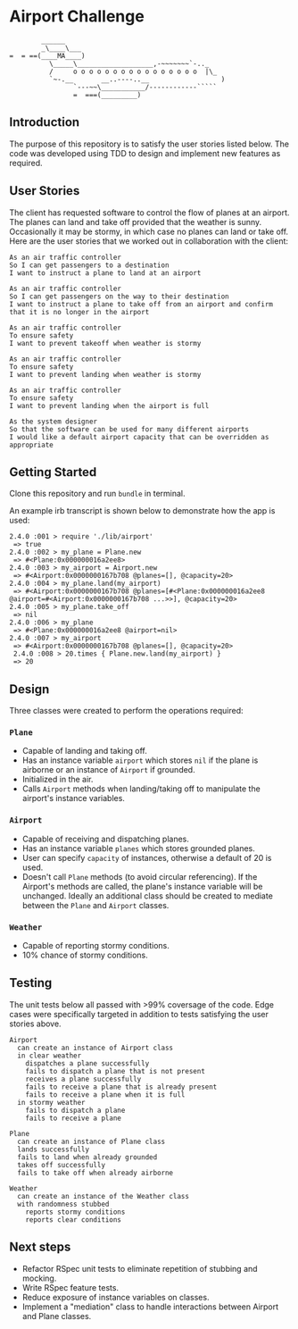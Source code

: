 # Airport Challenge

```
        ______
        _\____\___
=  = ==(____MA____)
          \_____\___________________,-~~~~~~~`-.._
          /     o o o o o o o o o o o o o o o o  |\_
          `~-.__       __..----..__                  )
                `---~~\___________/------------`````
                =  ===(_________)

```



## Introduction
The purpose of this repository is to satisfy the user stories listed below. The code was developed using TDD to design and implement new features as required.

## User Stories
The client has requested software to control the flow of planes at an airport. The planes can land and take off provided that the weather is sunny. Occasionally it may be stormy, in which case no planes can land or take off.  Here are the user stories that we worked out in collaboration with the client:

```
As an air traffic controller
So I can get passengers to a destination
I want to instruct a plane to land at an airport

As an air traffic controller
So I can get passengers on the way to their destination
I want to instruct a plane to take off from an airport and confirm that it is no longer in the airport

As an air traffic controller
To ensure safety
I want to prevent takeoff when weather is stormy

As an air traffic controller
To ensure safety
I want to prevent landing when weather is stormy

As an air traffic controller
To ensure safety
I want to prevent landing when the airport is full

As the system designer
So that the software can be used for many different airports
I would like a default airport capacity that can be overridden as appropriate
```

## Getting Started
Clone this repository and run `bundle` in terminal.

An example irb transcript is shown below to demonstrate how the app is used:

```
2.4.0 :001 > require './lib/airport'
 => true
2.4.0 :002 > my_plane = Plane.new
 => #<Plane:0x000000016a2ee8>
2.4.0 :003 > my_airport = Airport.new
 => #<Airport:0x0000000167b708 @planes=[], @capacity=20>
2.4.0 :004 > my_plane.land(my_airport)
 => #<Airport:0x0000000167b708 @planes=[#<Plane:0x000000016a2ee8 @airport=#<Airport:0x0000000167b708 ...>>], @capacity=20>
2.4.0 :005 > my_plane.take_off
 => nil
2.4.0 :006 > my_plane
 => #<Plane:0x000000016a2ee8 @airport=nil>
2.4.0 :007 > my_airport
 => #<Airport:0x0000000167b708 @planes=[], @capacity=20>
 2.4.0 :008 > 20.times { Plane.new.land(my_airport) }
 => 20
```

## Design
Three classes were created to perform the operations required:

### `Plane`
- Capable of landing and taking off.
- Has an instance variable `airport` which stores `nil` if the plane is airborne or an instance of `Airport` if grounded.
- Initialized in the air.
- Calls `Airport` methods when landing/taking off to manipulate the airport's instance variables.

### `Airport`
- Capable of receiving and dispatching planes.
- Has an instance variable `planes` which stores grounded planes.
- User can specify `capacity` of instances, otherwise a default of 20 is used.
- Doesn't call `Plane` methods (to avoid circular referencing). If the Airport's methods are called, the plane's instance variable will be unchanged. Ideally an additional class should be created to mediate between the `Plane` and `Airport` classes.

### `Weather`
- Capable of reporting stormy conditions.
- 10% chance of stormy conditions.

## Testing
The unit tests below all passed with >99% coversage of the code. Edge cases were specifically targeted in addition to tests satisfying the user stories above.

```
Airport
  can create an instance of Airport class
  in clear weather
    dispatches a plane successfully
    fails to dispatch a plane that is not present
    receives a plane successfully
    fails to receive a plane that is already present
    fails to receive a plane when it is full
  in stormy weather
    fails to dispatch a plane
    fails to receive a plane

Plane
  can create an instance of Plane class
  lands successfully
  fails to land when already grounded
  takes off successfully
  fails to take off when already airborne

Weather
  can create an instance of the Weather class
  with randomness stubbed
    reports stormy conditions
    reports clear conditions
```

## Next steps
- Refactor RSpec unit tests to eliminate repetition of stubbing and mocking.
- Write RSpec feature tests.
- Reduce exposure of instance variables on classes.
- Implement a "mediation" class to handle interactions between Airport and Plane classes.
